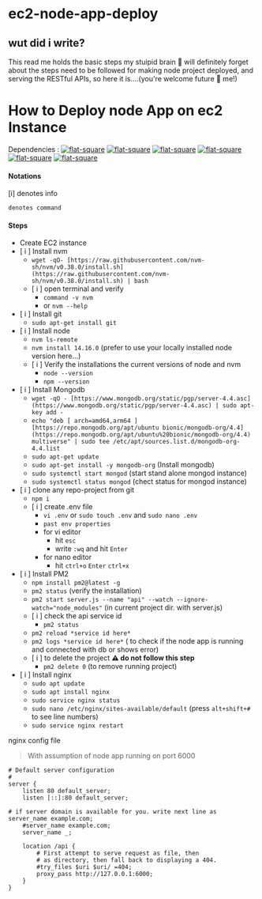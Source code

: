 # ec2-node-app-deploy
## wut did i write?
This read me holds the basic steps my stuipid brain 🧠 will definitely forget about the steps need to be followed for making node project deployed, and serving the RESTful APIs, so here it is....(you're welcome future 🔮 me!)


# How to Deploy node App on ec2 Instance

Dependencies :
[![flat-square](https://shields.io/badge/NGINX-white?logo=NGINX&logoColor=success&style=flat-square)](https://www.nginx.com) 	[![flat-square](https://shields.io/badge/Git-white?logo=GIT&style=flat-square)](https://git-scm.com/)	[![flat-square](https://shields.io/badge/PM2-white?logo=PM2&logoColor=2B037A&style=flat-square)](https://pm2.keymetrics.io)	[![flat-square](https://shields.io/badge/Node.Js-white?logo=Node.js&style=flat-square)](https://nodejs.org)	[![flat-square](https://shields.io/badge/nvm-white?&style=flat-square)](https://github.com/nvm-sh/nvm)	[![flat-square](https://shields.io/badge/MongoDb-white?logo=MongoDb&style=flat-square)](https://www.mongodb.com)

#### Notations
[i] denotes info

`denotes command`
	
#### Steps	
 - Create EC2 instance
 - [ i ] Install nvm
	 - `wget -qO- [https://raw.githubusercontent.com/nvm-sh/nvm/v0.38.0/install.sh](https://raw.githubusercontent.com/nvm-sh/nvm/v0.38.0/install.sh) | bash`
	 - [ i ] open terminal and verify
		 - `command -v nvm`
		 - or `nvm --help`
 - [ i ] Install git
	 - `sudo apt-get install git`
 - [ i ] Install node
	 - `nvm ls-remote`
	 - `nvm install 14.16.0` (prefer to use your locally installed node version here...)
	 - [ i ] Verify the installations the current versions of node and nvm
		 - `node --version`
		 - `npm --version`
 - [ i ] Install Mongodb
	 - `wget -qO - [https://www.mongodb.org/static/pgp/server-4.4.asc](https://www.mongodb.org/static/pgp/server-4.4.asc) | sudo apt-key add -`
	 - `echo "deb [ arch=amd64,arm64 ] [https://repo.mongodb.org/apt/ubuntu bionic/mongodb-org/4.4](https://repo.mongodb.org/apt/ubuntu%20bionic/mongodb-org/4.4) multiverse" | sudo tee /etc/apt/sources.list.d/mongodb-org-4.4.list`
	 - `sudo apt-get update`
	 - `sudo apt-get install -y mongodb-org` (Install mongodb)
	 - `sudo systemctl start mongod` (start stand alone mongod instance)
	 - `sudo systemctl status mongod` (chect status for mongod instance)
 - [ i ] clone any repo-project from git
	 - `npm i`
	 - [ i ]  create .env file
		 - `vi .env` or `sudo touch .env` and `sudo nano .env`
		 - `past env properties`
		 - for vi editor 
			 - hit `esc` 
			 - write `:wq` and hit `Enter`
		 - for nano editor 
			 - hit `ctrl+o` `Enter` `ctrl+x`
 - [ i ] Install PM2
	 - `npm install pm2@latest -g`
	 - `pm2 status` (verify the installation)
	 - `pm2 start server.js --name "api" --watch --ignore-watch="node_modules"` (in current project dir. with server.js)
	 - [ i ] check the api service id
		 - `pm2 status`
	 - `pm2 reload *service id here*`
	 - `pm2 logs *service id here*` ( to check if the node app is running and connected with db or shows error)
	 - [ i ] to delete the project **⚠ do not follow this step**
		 - `pm2 delete 0`  (to remove running project)
 - [ i ] Install nginx
	 - `sudo apt update`
	 - `sudo apt install nginx`
	 - `sudo service nginx status`
	 - `sudo nano /etc/nginx/sites-available/default`  (press `alt+shift+#` to see line numbers)
	 - `sudo service nginx restart`


nginx config file

> With assumption of node app running on port 6000

       
    # Default server configuration
    #
    server {
    	listen 80 default_server;
    	listen [::]:80 default_server;
    
    # if server domain is available for you. write next line as server_name example.com;
        #server_name example.com;
    	server_name _;
    
    	location /api {
    		# First attempt to serve request as file, then
    		# as directory, then fall back to displaying a 404.
    		#try_files $uri $uri/ =404;
    		proxy_pass http://127.0.0.1:6000;
    	}
    }


